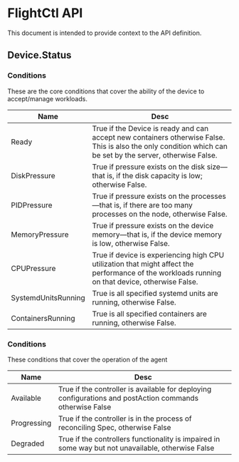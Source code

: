 # FlightCtl API

This document is intended to provide context to the API definition.

## Device.Status

### Conditions
These are the core conditions that cover the ability of the device to accept/manage workloads.

| Name    | Desc |
| -------- | ------- |
| Ready  | True if the Device is ready and can accept new containers otherwise False. This is also the only condition which can be set by the server, otherwise False. |
| DiskPressure | True if pressure exists on the disk size—that is, if the disk capacity is low; otherwise False. |
| PIDPressure | True if pressure exists on the processes—that is, if there are too many processes on the node, otherwise False. | 
| MemoryPressure |True if pressure exists on the device memory—that is, if the device memory is low, otherwise False. |
| CPUPressure |True if device is experiencing high CPU utilization that might affect the performance of the workloads running on that device, otherwise False. |
| SystemdUnitsRunning | True is all specified systemd units are running, otherwise False. |
| ContainersRunning | True is all specified containers are running, otherwise False. |

### Conditions
These conditions that cover the operation of the agent

| Name    | Desc |
| -------- | ------- |
| Available  | True if the controller is available for deploying configurations and postAction commands otherwise False  |
| Progressing | True if the controller is in the process of reconciling Spec, otherwise False    |
| Degraded    | True if the controllers functionality is impaired in some way but not unavailable, otherwise False |